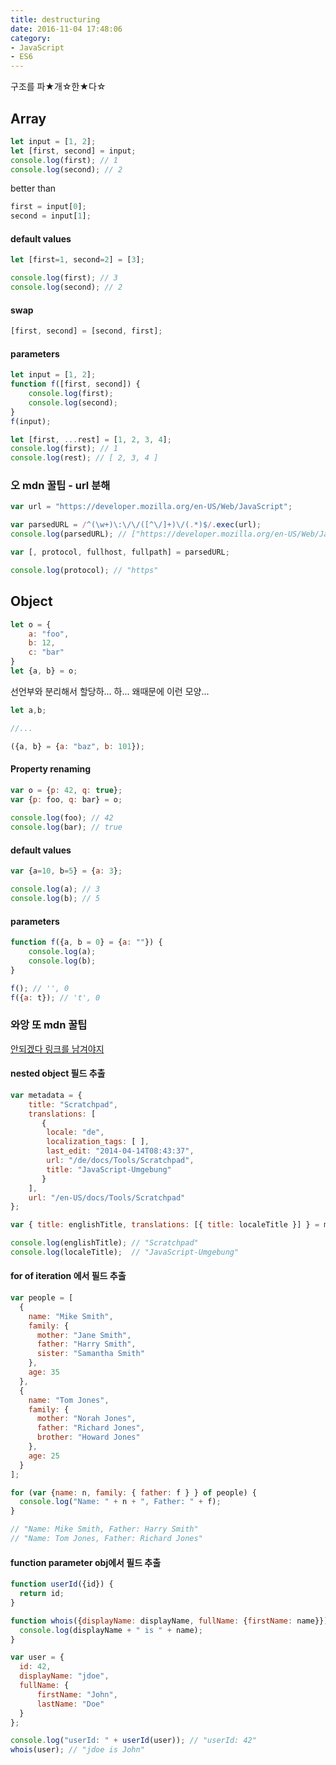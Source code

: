 ```yaml
---
title: destructuring
date: 2016-11-04 17:48:06
category:
- JavaScript
- ES6
---
```


구조를 파★개☆한★다☆

## Array

```js
let input = [1, 2];
let [first, second] = input;
console.log(first); // 1
console.log(second); // 2
```

better than

```js
first = input[0];
second = input[1];
```

#### default values
```js
let [first=1, second=2] = [3];

console.log(first); // 3
console.log(second); // 2
```

#### swap
```js
[first, second] = [second, first];
```

#### parameters
```js
let input = [1, 2];
function f([first, second]) {
    console.log(first);
    console.log(second);
}
f(input);
```

```js
let [first, ...rest] = [1, 2, 3, 4];
console.log(first); // 1
console.log(rest); // [ 2, 3, 4 ]
```

### 오 mdn 꿀팁 - url 분해
```js
var url = "https://developer.mozilla.org/en-US/Web/JavaScript";

var parsedURL = /^(\w+)\:\/\/([^\/]+)\/(.*)$/.exec(url);
console.log(parsedURL); // ["https://developer.mozilla.org/en-US/Web/JavaScript", "https", "developer.mozilla.org", "en-US/Web/JavaScript"]

var [, protocol, fullhost, fullpath] = parsedURL;

console.log(protocol); // "https"
```

## Object

```js
let o = {
    a: "foo",
    b: 12,
    c: "bar"
}
let {a, b} = o;
```

선언부와 분리해서 할당하... 하... 왜때문에 이런 모양...

```js
let a,b;

//...

({a, b} = {a: "baz", b: 101});
```

#### Property renaming

```js
var o = {p: 42, q: true};
var {p: foo, q: bar} = o;
 
console.log(foo); // 42 
console.log(bar); // true  
```

#### default values
```js
var {a=10, b=5} = {a: 3};

console.log(a); // 3
console.log(b); // 5
```

#### parameters
```js
function f({a, b = 0} = {a: ""}) {
    console.log(a);
    console.log(b);
} 

f(); // '', 0
f({a: t}); // 't', 0
```

### 와앙 또 mdn 꿀팁
[안되겠다 링크를 남겨야지](https://developer.mozilla.org/en-US/docs/Web/JavaScript/Reference/Operators/Destructuring_assignment)

#### nested object 필드 추출
```js
var metadata = {
    title: "Scratchpad",
    translations: [
       {
        locale: "de",
        localization_tags: [ ],
        last_edit: "2014-04-14T08:43:37",
        url: "/de/docs/Tools/Scratchpad",
        title: "JavaScript-Umgebung"
       }
    ],
    url: "/en-US/docs/Tools/Scratchpad"
};

var { title: englishTitle, translations: [{ title: localeTitle }] } = metadata;

console.log(englishTitle); // "Scratchpad"
console.log(localeTitle);  // "JavaScript-Umgebung"
```
#### for of iteration 에서 필드 추출 
```js
var people = [
  {
    name: "Mike Smith",
    family: {
      mother: "Jane Smith",
      father: "Harry Smith",
      sister: "Samantha Smith"
    },
    age: 35
  },
  {
    name: "Tom Jones",
    family: {
      mother: "Norah Jones",
      father: "Richard Jones",
      brother: "Howard Jones"
    },
    age: 25
  }
];

for (var {name: n, family: { father: f } } of people) {
  console.log("Name: " + n + ", Father: " + f);
}

// "Name: Mike Smith, Father: Harry Smith"
// "Name: Tom Jones, Father: Richard Jones"
```

#### function parameter obj에서 필드 추출 
```js
function userId({id}) {
  return id;
}

function whois({displayName: displayName, fullName: {firstName: name}}){
  console.log(displayName + " is " + name);
}

var user = { 
  id: 42, 
  displayName: "jdoe",
  fullName: { 
      firstName: "John",
      lastName: "Doe"
  }
};

console.log("userId: " + userId(user)); // "userId: 42"
whois(user); // "jdoe is John"
```